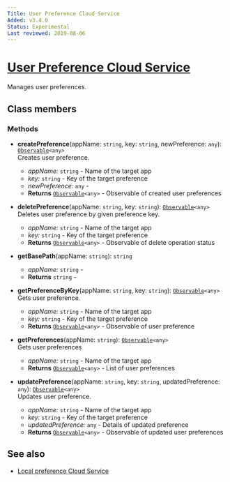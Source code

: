 ```yaml
---
Title: User Preference Cloud Service
Added: v3.4.0
Status: Experimental
Last reviewed: 2019-08-06
---
```


# [User Preference Cloud Service](../../../lib/process-services-cloud/src/lib/services/user-preference-cloud.service.ts "Defined in user-preference-cloud.service.ts")

Manages user preferences.

## Class members

### Methods

-   **createPreference**(appName: `string`, key: `string`, newPreference: `any`): [`Observable`](http://reactivex.io/documentation/observable.html)`<any>`<br/>
    Creates user preference.
    -   _appName:_ `string`  - Name of the target app
    -   _key:_ `string`  - Key of the target preference
    -   _newPreference:_ `any`  - 
    -   **Returns** [`Observable`](http://reactivex.io/documentation/observable.html)`<any>` - Observable of created user preferences
-   **deletePreference**(appName: `string`, key: `string`): [`Observable`](http://reactivex.io/documentation/observable.html)`<any>`<br/>
    Deletes user preference by given preference key.
    -   _appName:_ `string`  - Name of the target app
    -   _key:_ `string`  - Key of the target preference
    -   **Returns** [`Observable`](http://reactivex.io/documentation/observable.html)`<any>` - Observable of delete operation status
-   **getBasePath**(appName: `string`): `string`<br/>

    -   _appName:_ `string`  - 
    -   **Returns** `string` - 

-   **getPreferenceByKey**(appName: `string`, key: `string`): [`Observable`](http://reactivex.io/documentation/observable.html)`<any>`<br/>
    Gets user preference.
    -   _appName:_ `string`  - Name of the target app
    -   _key:_ `string`  - Key of the target preference
    -   **Returns** [`Observable`](http://reactivex.io/documentation/observable.html)`<any>` - Observable of user preference
-   **getPreferences**(appName: `string`): [`Observable`](http://reactivex.io/documentation/observable.html)`<any>`<br/>
    Gets user preferences
    -   _appName:_ `string`  - Name of the target app
    -   **Returns** [`Observable`](http://reactivex.io/documentation/observable.html)`<any>` - List of user preferences
-   **updatePreference**(appName: `string`, key: `string`, updatedPreference: `any`): [`Observable`](http://reactivex.io/documentation/observable.html)`<any>`<br/>
    Updates user preference.
    -   _appName:_ `string`  - Name of the target app
    -   _key:_ `string`  - Key of the target preference
    -   _updatedPreference:_ `any`  - Details of updated preference
    -   **Returns** [`Observable`](http://reactivex.io/documentation/observable.html)`<any>` - Observable of updated user preferences

## See also

-   [Local preference Cloud Service](local-preference-cloud.service.md)
